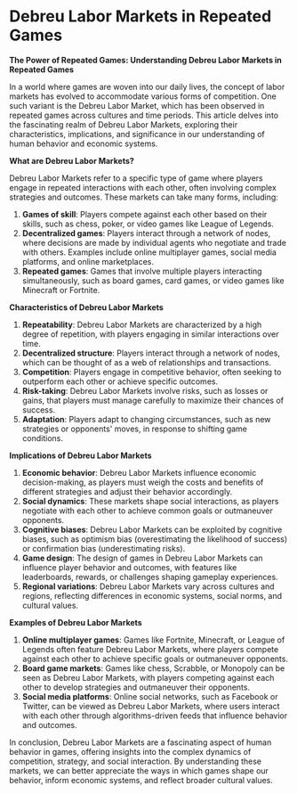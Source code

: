 # Debreu Labor Markets in Repeated Games

**The Power of Repeated Games: Understanding Debreu Labor Markets in Repeated Games**

In a world where games are woven into our daily lives, the concept of labor markets has evolved to accommodate various forms of competition. One such variant is the Debreu Labor Market, which has been observed in repeated games across cultures and time periods. This article delves into the fascinating realm of Debreu Labor Markets, exploring their characteristics, implications, and significance in our understanding of human behavior and economic systems.

**What are Debreu Labor Markets?**

Debreu Labor Markets refer to a specific type of game where players engage in repeated interactions with each other, often involving complex strategies and outcomes. These markets can take many forms, including:

1. **Games of skill**: Players compete against each other based on their skills, such as chess, poker, or video games like League of Legends.
2. **Decentralized games**: Players interact through a network of nodes, where decisions are made by individual agents who negotiate and trade with others. Examples include online multiplayer games, social media platforms, and online marketplaces.
3. **Repeated games**: Games that involve multiple players interacting simultaneously, such as board games, card games, or video games like Minecraft or Fortnite.

**Characteristics of Debreu Labor Markets**

1. **Repeatability**: Debreu Labor Markets are characterized by a high degree of repetition, with players engaging in similar interactions over time.
2. **Decentralized structure**: Players interact through a network of nodes, which can be thought of as a web of relationships and transactions.
3. **Competition**: Players engage in competitive behavior, often seeking to outperform each other or achieve specific outcomes.
4. **Risk-taking**: Debreu Labor Markets involve risks, such as losses or gains, that players must manage carefully to maximize their chances of success.
5. **Adaptation**: Players adapt to changing circumstances, such as new strategies or opponents' moves, in response to shifting game conditions.

**Implications of Debreu Labor Markets**

1. **Economic behavior**: Debreu Labor Markets influence economic decision-making, as players must weigh the costs and benefits of different strategies and adjust their behavior accordingly.
2. **Social dynamics**: These markets shape social interactions, as players negotiate with each other to achieve common goals or outmaneuver opponents.
3. **Cognitive biases**: Debreu Labor Markets can be exploited by cognitive biases, such as optimism bias (overestimating the likelihood of success) or confirmation bias (underestimating risks).
4. **Game design**: The design of games in Debreu Labor Markets can influence player behavior and outcomes, with features like leaderboards, rewards, or challenges shaping gameplay experiences.
5. **Regional variations**: Debreu Labor Markets vary across cultures and regions, reflecting differences in economic systems, social norms, and cultural values.

**Examples of Debreu Labor Markets**

1. **Online multiplayer games**: Games like Fortnite, Minecraft, or League of Legends often feature Debreu Labor Markets, where players compete against each other to achieve specific goals or outmaneuver opponents.
2. **Board game markets**: Games like chess, Scrabble, or Monopoly can be seen as Debreu Labor Markets, with players competing against each other to develop strategies and outmaneuver their opponents.
3. **Social media platforms**: Online social networks, such as Facebook or Twitter, can be viewed as Debreu Labor Markets, where users interact with each other through algorithms-driven feeds that influence behavior and outcomes.

In conclusion, Debreu Labor Markets are a fascinating aspect of human behavior in games, offering insights into the complex dynamics of competition, strategy, and social interaction. By understanding these markets, we can better appreciate the ways in which games shape our behavior, inform economic systems, and reflect broader cultural values.

